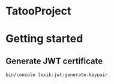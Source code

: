 # TatooProject

# Getting started

## Generate JWT certificate
    
    bin/console lexik:jwt:generate-keypair